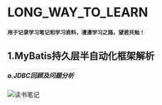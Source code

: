 # LONG_WAY_TO_LEARN
**`用于记录学习笔记和学习资料，漫漫学习之路，望君共勉！`**


## **1.MyBatis持久层半自动化框架解析**
#####   _a.JDBC回顾及问题分析_ 
![读书笔记](https://user-images.githubusercontent.com/48625067/111305747-4bcceb00-8692-11eb-889b-5717e28a3258.png)


   
